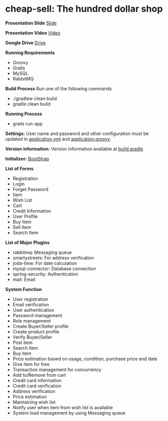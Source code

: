 # cheap-sell: The hundred dollar shop
**Presentation Slide** [Slide](https://docs.google.com/presentation/d/1P50tzUtDCGKjlweBPq8L2sOVu1GoQDx1MfVYJh9guw4/edit#slide=id.g61ba13d400_0_5)

**Presentation Video** [Video](https://drive.google.com/file/d/1CLRtYNFWZROAElaZTawrsgoadsP2Thmq/view)

**Google Drive** [Drive](https://drive.google.com/drive/folders/1NQdiA0By_d9yk7ABQ93cuweIZmiHzZun?usp=sharing)

**Running Requirements**
- Groovy
- Grails
- MySQL 
- RabbitMQ

**Build Process** Run one of the following commands
- ./gradlew clean build
- gradle clean build

**Running Process**
- grails run-app

**Settings:** User name and password and other configuration must be updated in [application.yml](https://github.com/md-shahjalal-gw/cheap-sell/blob/master/grails-app/conf/application.yml) and [application.groovy](https://github.com/md-shahjalal-gw/cheap-sell/blob/master/grails-app/conf/application.groovy).

**Version information:** Version information available at [build.gradle](https://github.com/md-shahjalal-gw/cheap-sell/blob/master/build.gradle)

**Initializer:** [BootStrap](https://github.com/md-shahjalal-gw/cheap-sell/blob/master/grails-app/init/cheap/sell/BootStrap.groovy)

**List of Forms**
- Registration
- Login
- Forget Password
- Item
- Wish List
- Cart
- Credit Information
- User Profile
- Buy Item
- Sell Item
- Search Item

**List of Major Plugins**
- rabbitmq: Messaging queue
- smartystreets: For address verification
- joda-time: For date calculation
- mysql-connector: Database connection
- spring-security: Authentication
- mail: Email

**System Function**
- User registration
- Email verification
- User authentication
- Password management
- Role management
- Create Buyer/Seller profile
- Create product profile
- Verify Buyer/Seller
- Post item
- Search item
- Buy item
- Price estimation based on usage, condition, purchase price and date
- Give item for free
- Transaction management for concurrency
- Add to/Remove from cart
- Credit card information
- Credit card verification
- Address verification 
- Price estimation
- Maintaining wish list
- Notify user when item from wish list is available
- System load management by using Messaging queue
